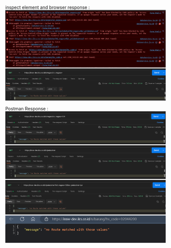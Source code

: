 inspect element and browser response :
![response](./img/browserRresponse.png)
![response](./img/status.png)

Postman Response :
![response](./img/response.png)
![response](./img/response2.png)
![response](./img/response3.png)
![response](./img/response4.png)
